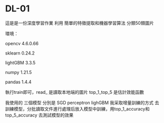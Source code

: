 # DL-01

這是是一份深度學習作業  利用 簡單的特徵提取和機器學習算法 分類50類圖片

環境：

opencv    4.6.0.66

sklearn   0.24.2

lightGBM  3.3.5

numpy     1.21.5 

pandas   1.4.4  

執行train即可，read_ 是讀取本地端的圖片 top_1_top_5 是估計效能函數

我使用的 三個模型 分別是 SGD perceptron lighGBM
我采取增量訓練的方式 去訓練模型，分批讀取文件進行處理后放入模型中訓練，用top_1_accuracy和top_5_accuracy 去測試模型的效果

